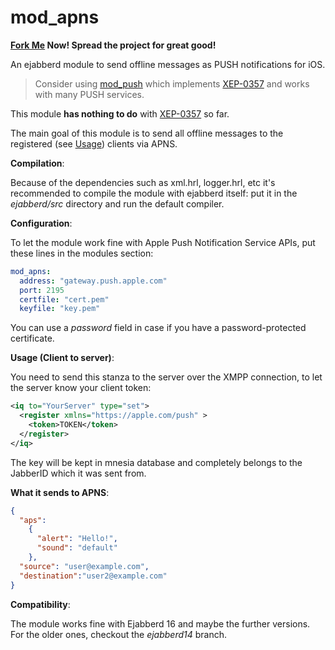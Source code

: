 mod_apns
====

**[Fork Me](https://github.com/mrDoctorWho/ejabberd_mod_apns/fork) Now! Spread the project for great good!**

An ejabberd module to send offline messages as PUSH notifications for iOS.

> Consider using [mod_push](https://github.com/royneary/mod_push) which implements [XEP-0357](http://xmpp.org/extensions/xep-0357.html) and works with many PUSH services.

This module **has nothing to do** with [XEP-0357](http://xmpp.org/extensions/xep-0357.html) so far.

The main goal of this module is to send all offline messages to the registered (see [Usage](#Usage)) clients via APNS.

**Compilation**:

Because of the dependencies such as xml.hrl, logger.hrl, etc it's recommended to compile the module with ejabberd itself: put it in the *ejabberd/src* directory and run the default compiler.

**Configuration**:

To let the module work fine with Apple Push Notification Service APIs, put these lines in the modules section:

```yaml
mod_apns:
  address: "gateway.push.apple.com"
  port: 2195
  certfile: "cert.pem"
  keyfile: "key.pem"
```
You can use a *password* field in case if you have a password-protected certificate.

**<a name="Usage"></a>Usage (Client to server)**:

You need to send this stanza to the server over the XMPP connection, to let the server know your client token:
```xml
<iq to="YourServer" type="set">
  <register xmlns="https://apple.com/push" >
    <token>TOKEN</token>
  </register>
</iq>
```

The key will be kept in mnesia database and completely belongs to the JabberID which it was sent from.

**What it sends to APNS**:
```json
{
  "aps":
    {
      "alert": "Hello!",
      "sound": "default"
    }, 
  "source": "user@example.com",
  "destination":"user2@example.com"
}
```

**Compatibility**:

The module works fine with Ejabberd 16 and maybe the further versions. For the older ones, checkout the *ejabberd14* branch.

